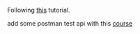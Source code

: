 Following [this](https://www.milanwittpohl.com/projects/tutorials/full-stack-web-app/the-backend-with-java-and-spring) tutorial.


add some postman test api with this [course](https://www.freecodecamp.org/news/learn-how-to-use-postman-to-test-apis/)
